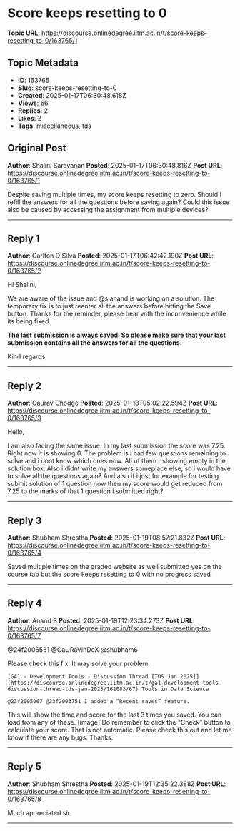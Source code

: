 # Score keeps resetting to 0

**Topic URL**: https://discourse.onlinedegree.iitm.ac.in/t/score-keeps-resetting-to-0/163765/1

## Topic Metadata
- **ID**: 163765
- **Slug**: score-keeps-resetting-to-0
- **Created**: 2025-01-17T06:30:48.618Z
- **Views**: 66
- **Replies**: 2
- **Likes**: 2
- **Tags**: miscellaneous, tds

## Original Post
**Author**: Shalini Saravanan
**Posted**: 2025-01-17T06:30:48.816Z
**Post URL**: https://discourse.onlinedegree.iitm.ac.in/t/score-keeps-resetting-to-0/163765/1

Despite saving multiple times, my score keeps resetting to zero. Should I refill the answers for all the questions before saving again? Could this issue also be caused by accessing the assignment from multiple devices?

---

## Reply 1
**Author**: Carlton D'Silva
**Posted**: 2025-01-17T06:42:42.190Z
**Post URL**: https://discourse.onlinedegree.iitm.ac.in/t/score-keeps-resetting-to-0/163765/2

Hi Shalini,

We are aware of the issue and @s.anand is working on a solution. The temporary fix is to just reenter all the answers before hitting the Save button. Thanks for the reminder, please bear with the inconvenience while its being fixed.

**The last submission is always saved. So please make sure that your last submission contains all the answers for all the questions.**

Kind regards

---

## Reply 2
**Author**: Gaurav Ghodge
**Posted**: 2025-01-18T05:02:22.594Z
**Post URL**: https://discourse.onlinedegree.iitm.ac.in/t/score-keeps-resetting-to-0/163765/3

Hello,

I am also facing the same issue. In my last submission the score was 7.25. Right now it is showing 0. The problem is i had few questions remaining to solve and i dont know which ones now. All of them r showing empty in the solution box. Also i didnt write my answers someplace else, so i would have to solve all the questions again? And also if i just for example for testing submit solution of 1 question now then my score would get reduced from 7.25 to the marks of that 1 question i submitted right?

---

## Reply 3
**Author**: Shubham Shrestha
**Posted**: 2025-01-19T08:57:21.832Z
**Post URL**: https://discourse.onlinedegree.iitm.ac.in/t/score-keeps-resetting-to-0/163765/4

Saved multiple times on the graded website as well submitted yes on the course tab but the score keeps resetting to 0 with no progress saved

---

## Reply 4
**Author**: Anand S
**Posted**: 2025-01-19T12:23:34.273Z
**Post URL**: https://discourse.onlinedegree.iitm.ac.in/t/score-keeps-resetting-to-0/163765/7

@24f2006531 @GaURaVinDeX @shubham6

Please check this fix. It may solve your problem.

    [GA1 - Development Tools - Discussion Thread [TDS Jan 2025]](https://discourse.onlinedegree.iitm.ac.in/t/ga1-development-tools-discussion-thread-tds-jan-2025/161083/67) Tools in Data Science

    @23f2005067 @23f2003751 I added a “Recent saves” feature. 
This will show the time and score for the last 3 times you saved. You can load from any of these. 
 [image] 
Do remember to click the “Check” button to calculate your score. That is not automatic. 
Please check this out and let me know if there are any bugs. Thanks.

---

## Reply 5
**Author**: Shubham Shrestha
**Posted**: 2025-01-19T12:35:22.388Z
**Post URL**: https://discourse.onlinedegree.iitm.ac.in/t/score-keeps-resetting-to-0/163765/8

Much appreciated sir

---
